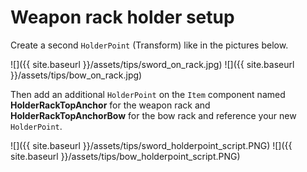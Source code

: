 # Weapon rack holder setup

Create a second `HolderPoint` (Transform) like in the pictures below.

![]({{ site.baseurl }}/assets/tips/sword_on_rack.jpg)
![]({{ site.baseurl }}/assets/tips/bow_on_rack.jpg)

Then add an additional `HolderPoint` on the `Item` component named **HolderRackTopAnchor** for the weapon rack and **HolderRackTopAnchorBow** for the bow rack and reference your new `HolderPoint`.

![]({{ site.baseurl }}/assets/tips/sword_holderpoint_script.PNG)
![]({{ site.baseurl }}/assets/tips/bow_holderpoint_script.PNG)





